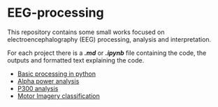 # EEG-processing
This repository contains some small works focused on electroencephalography (EEG) processing, analysis and interpretation. 

For each project there is a _**.md**_ or _**.ipynb**_ file containing the code, the outputs and formatted text explaining the code. 

- [Basic processing in python](https://github.com/marcellosicbaldi/EEG-processing/blob/main/EEG_filtering.ipynb)
- [Alpha power analysis](https://github.com/marcellosicbaldi/EEG-processing/tree/main/rest-task-rest)
- [P300 analysis](https://github.com/marcellosicbaldi/EEG-processing/tree/main/P300-oddball)
- [Motor Imagery classification](https://github.com/marcellosicbaldi/EEG-processing/tree/main/Motor-Imagery-Classification)
